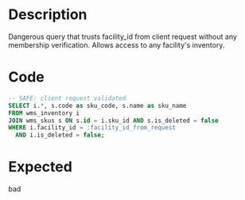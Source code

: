 # Description

Dangerous query that trusts facility_id from client request without any membership verification. Allows access to any facility's inventory.

# Code

```sql
-- SAFE: client request validated
SELECT i.*, s.code as sku_code, s.name as sku_name
FROM wms_inventory i
JOIN wms_skus s ON s.id = i.sku_id AND s.is_deleted = false
WHERE i.facility_id = :facility_id_from_request
  AND i.is_deleted = false;
```

# Expected

bad